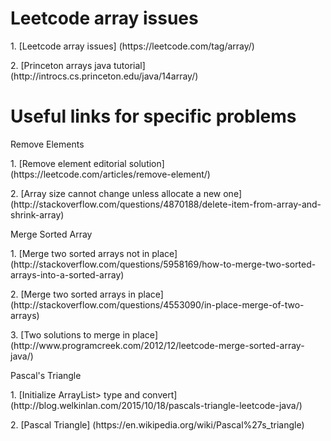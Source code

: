 # Leetcode array issues

<p>1. [Leetcode array issues] (https://leetcode.com/tag/array/)
<p>2. [Princeton arrays java tutorial] (http://introcs.cs.princeton.edu/java/14array/)

# Useful links for specific problems
<p>Remove Elements
<p>1. [Remove element editorial solution] (https://leetcode.com/articles/remove-element/)
<p>2. [Array size cannot change unless allocate a new one](http://stackoverflow.com/questions/4870188/delete-item-from-array-and-shrink-array)

<p>Merge Sorted Array
<p>1. [Merge two sorted arrays not in place] (http://stackoverflow.com/questions/5958169/how-to-merge-two-sorted-arrays-into-a-sorted-array)
<p>2. [Merge two sorted arrays in place] (http://stackoverflow.com/questions/4553090/in-place-merge-of-two-arrays)
<p>3. [Two solutions to merge in place] (http://www.programcreek.com/2012/12/leetcode-merge-sorted-array-java/)

<p>Pascal's Triangle
<p>1. [Initialize ArrayList<ArrayList<Integer>> type and convert] (http://blog.welkinlan.com/2015/10/18/pascals-triangle-leetcode-java/)
<p>2. [Pascal Triangle] (https://en.wikipedia.org/wiki/Pascal%27s_triangle)
